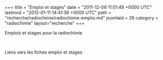 +++
title = "Emploi et stages"
date = "2011-12-08 11:01:49 +0000 UTC"
lastmod = "2012-01-11 14:41:38 +0000 UTC"
path = "recherche/radiochimie/radiochimie-emploi.md"
joomlaid = 26
category = "radiochimie"
layout="recherche"
+++
<p>Emplois et stages pour la radiochimie</p>
<p> </p>
<p>Liens vers les fiches emploi et stages </p>